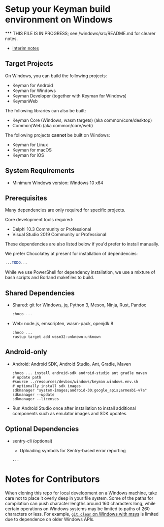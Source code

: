 # Setup your Keyman build environment on Windows

*** THIS FILE IS IN PROGRESS; see /windows/src/README.md for clearer notes.
* [interim notes](../../windows/src/README.md)

## Target Projects

On Windows, you can build the following projects:

* Keyman for Android
* Keyman for Windows
* Keyman Developer (together with Keyman for Windows)
* KeymanWeb

The following libraries can also be built:

* Keyman Core (Windows, wasm targets) (aka common/core/desktop)
* Common/Web (aka common/core/web)

The following projects **cannot** be built on Windows:

* Keyman for Linux
* Keyman for macOS
* Keyman for iOS

## System Requirements

* Minimum Windows version: Windows 10 x64

## Prerequisites

Many dependencies are only required for specific projects.

Core development tools required:
* Delphi 10.3 Community or Professional
* Visual Studio 2019 Community or Professional

<!--
The remaining dependencies can be installed via script:
  `resources/devbox/windows/windows.sh`

This script will also update your environment to the values in:
  `resources/devbox/windows/keyman.windows.env.sh`

It will also add these environment settings to your local profile?
-->

These dependencies are also listed below if you'd prefer to install manually.

We prefer Chocolatey at present for installation of dependencies:

```ps1
...TODO...
```

While we use PowerShell for dependency installation, we use a mixture of bash
scripts and Borland makefiles to build.

## Shared Dependencies

* Shared: git for Windows, jq, Python 3, Meson, Ninja, Rust, Pandoc

  ```ps1
  choco ...
  ```

* Web: node.js, emscripten, wasm-pack, openjdk 8

  ```shell
  choco ...
  rustup target add wasm32-unknown-unknown
  ```

## Android-only

* Android: Android SDK, Android Studio, Ant, Gradle, Maven

  ```shell
  choco ... install android-sdk android-studio ant gradle maven
  # update path
  #source ../resources/devbox/windows/keyman.windows.env.sh
  # optionally install sdk images
  sdkmanager "system-images;android-30;google_apis;armeabi-v7a"
  sdkmanager --update
  sdkmanager --licenses
  ```

* Run Android Studio once after installation to install additional components
  such as emulator images and SDK updates.

## Optional Dependencies

* sentry-cli (optional)
  - Uploading symbols for Sentry-based error reporting

  ```
  ...
  ```

# Notes for Contributors

When cloning this repo for local development on a Windows machine, take care not to place it overly deep in your file system.
Some of the paths for compilation can push character lengths around 160 characters long, while certain operations on Windows systems may be limited to paths of 260 characters or less.
For example, [`git clean` on Windows with msys](https://stackoverflow.com/questions/22575662/filename-too-long-in-git-for-windows/22575737#22575737) is limited due to dependence on older Windows APIs.